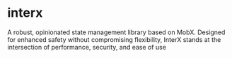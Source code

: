 # interx
A robust, opinionated state management library based on MobX. Designed for enhanced safety without compromising flexibility, InterX stands at the intersection of performance, security, and ease of use
